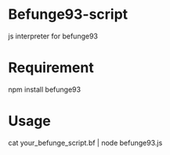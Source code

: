 # Befunge93-script
js interpreter for befunge93

# Requirement
npm install befunge93

# Usage
cat your_befunge_script.bf | node befunge93.js
